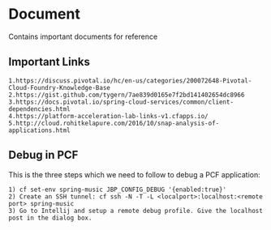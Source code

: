 # Document
Contains important documents for reference

## Important Links
```
1.https://discuss.pivotal.io/hc/en-us/categories/200072648-Pivotal-Cloud-Foundry-Knowledge-Base
2.https://gist.github.com/tygern/7ae839d0165e7f2bd141402654dc8966
3.https://docs.pivotal.io/spring-cloud-services/common/client-dependencies.html
4.https://platform-acceleration-lab-links-v1.cfapps.io/
5.http://cloud.rohitkelapure.com/2016/10/snap-analysis-of-applications.html
```

## Debug in PCF
This is the three steps which we need to follow to debug a PCF application:
```
1) cf set-env spring-music JBP_CONFIG_DEBUG '{enabled:true}'
2) Create an SSH tunnel: cf ssh -N -T -L <localport>:localhost:<remote port> spring-music
3) Go to Intellij and setup a remote debug profile. Give the localhost post in the dialog box.
```


